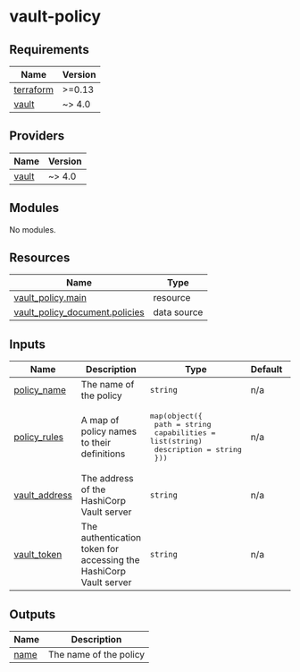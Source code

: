 <!-- BEGIN_TF_DOCS -->
# vault-policy

## Requirements

| Name | Version |
|------|---------|
| <a name="requirement_terraform"></a> [terraform](#requirement\_terraform) | >=0.13 |
| <a name="requirement_vault"></a> [vault](#requirement\_vault) | ~> 4.0 |

## Providers

| Name | Version |
|------|---------|
| <a name="provider_vault"></a> [vault](#provider\_vault) | ~> 4.0 |

## Modules

No modules.

## Resources

| Name | Type |
|------|------|
| [vault_policy.main](https://registry.terraform.io/providers/hashicorp/vault/latest/docs/resources/policy) | resource |
| [vault_policy_document.policies](https://registry.terraform.io/providers/hashicorp/vault/latest/docs/data-sources/policy_document) | data source |

## Inputs

| Name | Description | Type | Default | Required |
|------|-------------|------|---------|:--------:|
| <a name="input_policy_name"></a> [policy\_name](#input\_policy\_name) | The name of the policy | `string` | n/a | yes |
| <a name="input_policy_rules"></a> [policy\_rules](#input\_policy\_rules) | A map of policy names to their definitions | <pre>map(object({<br/>    path         = string<br/>    capabilities = list(string)<br/>    description  = string<br/>  }))</pre> | n/a | yes |
| <a name="input_vault_address"></a> [vault\_address](#input\_vault\_address) | The address of the HashiCorp Vault server | `string` | n/a | yes |
| <a name="input_vault_token"></a> [vault\_token](#input\_vault\_token) | The authentication token for accessing the HashiCorp Vault server | `string` | n/a | yes |

## Outputs

| Name | Description |
|------|-------------|
| <a name="output_name"></a> [name](#output\_name) | The name of the policy |
<!-- END_TF_DOCS -->